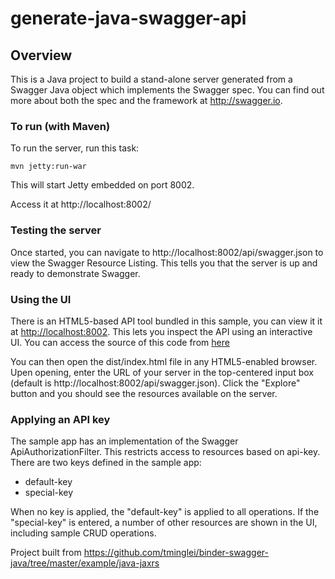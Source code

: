 # generate-java-swagger-api

## Overview
This is a Java project to build a stand-alone server generated from a Swagger Java object which implements the Swagger spec.  You can find out more about both the spec and the framework at http://swagger.io.

### To run (with Maven)
To run the server, run this task:
```shell
mvn jetty:run-war
```

This will start Jetty embedded on port 8002.

Access it at http://localhost:8002/

### Testing the server
Once started, you can navigate to http://localhost:8002/api/swagger.json to view the Swagger Resource Listing.
This tells you that the server is up and ready to demonstrate Swagger.

### Using the UI
There is an HTML5-based API tool bundled in this sample, you can view it it at [http://localhost:8002](http://localhost:8002). This lets you inspect the API using an interactive UI.  You can access the source of this code from [here](https://github.com/swagger-api/swagger-ui)

You can then open the dist/index.html file in any HTML5-enabled browser.  Upen opening, enter the URL of your server in the top-centered input box (default is http://localhost:8002/api/swagger.json).  Click the "Explore" button and you should see the resources available on the server.

### Applying an API key
The sample app has an implementation of the Swagger ApiAuthorizationFilter.  This restricts access to resources based on api-key.  There are two keys defined in the sample app:

* default-key
* special-key

When no key is applied, the "default-key" is applied to all operations.  If the "special-key" is entered, a
number of other resources are shown in the UI, including sample CRUD operations.



Project built from https://github.com/tminglei/binder-swagger-java/tree/master/example/java-jaxrs